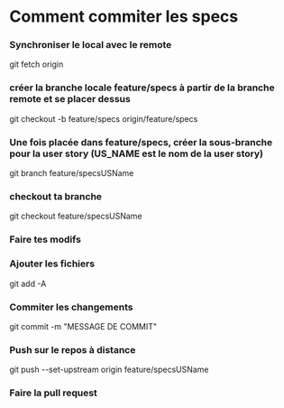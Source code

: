 # Comment commiter les specs

### Synchroniser le local avec le remote
git fetch origin

### créer la branche locale feature/specs à partir de la branche remote et se placer dessus
git checkout -b feature/specs origin/feature/specs

### Une fois placée dans feature/specs, créer la sous-branche pour la user story (US_NAME est le nom de la user story)
git branch feature/specsUSName

### checkout ta branche 
git checkout feature/specsUSName

### Faire tes modifs

### Ajouter les fichiers
git add -A 

### Commiter les changements
git commit -m "MESSAGE DE COMMIT"

### Push sur le repos à distance
git push --set-upstream origin feature/specsUSName

### Faire la pull request
